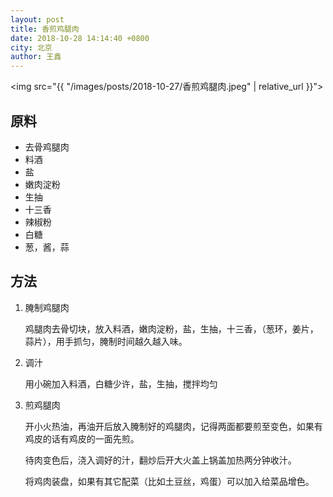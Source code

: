```yaml
---
layout: post
title: 香煎鸡腿肉
date: 2018-10-28 14:14:40 +0800
city: 北京
author: 王鑫
---
```


<img src="{{ "/images/posts/2018-10-27/香煎鸡腿肉.jpeg" | relative_url }}">

## 原料

* 去骨鸡腿肉
* 料酒
* 盐
* 嫩肉淀粉
* 生抽
* 十三香
* 辣椒粉
* 白糖
* 葱，酱，蒜

## 方法

1. 腌制鸡腿肉

    鸡腿肉去骨切块，放入料酒，嫩肉淀粉，盐，生抽，十三香，（葱环，姜片，蒜片），用手抓匀，腌制时间越久越入味。

2. 调汁

    用小碗加入料酒，白糖少许，盐，生抽，搅拌均匀

3. 煎鸡腿肉

    开小火热油，再油开后放入腌制好的鸡腿肉，记得两面都要煎至变色，如果有鸡皮的话有鸡皮的一面先煎。

    待肉变色后，浇入调好的汁，翻炒后开大火盖上锅盖加热两分钟收汁。

    将鸡肉装盘，如果有其它配菜（比如土豆丝，鸡蛋）可以加入给菜品增色。
